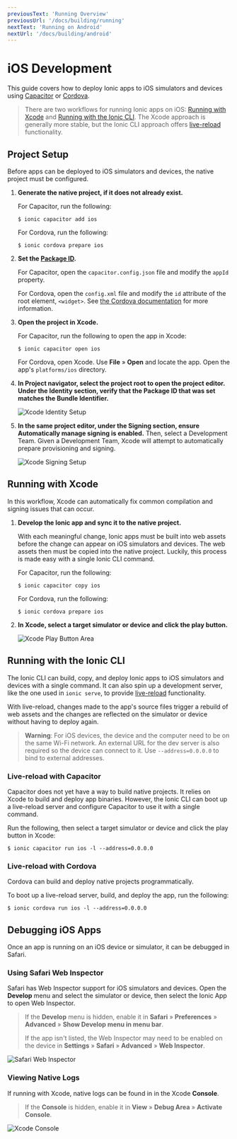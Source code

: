 ```yaml
---
previousText: 'Running Overview'
previousUrl: '/docs/building/running'
nextText: 'Running on Android'
nextUrl: '/docs/building/android'
---
```


# iOS Development

This guide covers how to deploy Ionic apps to iOS simulators and devices using [Capacitor](/docs/faq/glossary#capacitor) or [Cordova](/docs/faq/glossary#cordova).

> There are two workflows for running Ionic apps on iOS: [Running with Xcode](#running-with-xcode) and [Running with the Ionic CLI](#running-with-the-ionic-cli). The Xcode approach is generally more stable, but the Ionic CLI approach offers [live-reload](/docs/faq/glossary#livereload) functionality.

## Project Setup

Before apps can be deployed to iOS simulators and devices, the native project must be configured.

1. <strong>Generate the native project, if it does not already exist.</strong>

    For Capacitor, run the following:

    ```shell
    $ ionic capacitor add ios
    ```

    For Cordova, run the following:

    ```shell
    $ ionic cordova prepare ios
    ```

1. <strong>Set the [Package ID](/docs/faq/glossary#package-id).</strong>

    For Capacitor, open the `capacitor.config.json` file and modify the `appId` property.

    For Cordova, open the `config.xml` file and modify the `id` attribute of the root element, `<widget>`. See [the Cordova documentation](https://cordova.apache.org/docs/en/latest/config_ref/#widget) for more information.

1. <strong>Open the project in <b>Xcode</b>.</strong>

    For Capacitor, run the following to open the app in Xcode:

    ```shell
    $ ionic capacitor open ios
    ```

    For Cordova, open Xcode. Use **File** &raquo; **Open** and locate the app. Open the app's `platforms/ios` directory.

1. <strong>In <b>Project navigator</b>, select the project root to open the project editor. Under the **Identity** section, verify that the Package ID that was set matches the Bundle Identifier.</strong>

    ![Xcode Identity Setup](/docs/assets/img/running/ios-xcode-identity-setup.png)

1. <strong>In the same project editor, under the <b>Signing</b> section, ensure <b>Automatically manage signing</b> is enabled.</strong> Then, select a Development Team. Given a Development Team, Xcode will attempt to automatically prepare provisioning and signing.

    ![Xcode Signing Setup](/docs/assets/img/running/ios-xcode-signing-setup.png)

## Running with Xcode

In this workflow, Xcode can automatically fix common compilation and signing issues that can occur.

1. <strong>Develop the Ionic app and sync it to the native project.</strong>

    With each meaningful change, Ionic apps must be built into web assets before the change can appear on iOS simulators and devices. The web assets then must be copied into the native project. Luckily, this process is made easy with a single Ionic CLI command.

    For Capacitor, run the following:

    ```shell
    $ ionic capacitor copy ios
    ```

    For Cordova, run the following:

    ```shell
    $ ionic cordova prepare ios
    ```

1. <strong>In Xcode, select a target simulator or device and click the play button.</strong>

    ![Xcode Play Button Area](/docs/assets/img/running/ios-xcode-play-button-area.png)

## Running with the Ionic CLI

The Ionic CLI can build, copy, and deploy Ionic apps to iOS simulators and devices with a single command. It can also spin up a development server, like the one used in `ionic serve`, to provide [live-reload](/docs/faq/glossary#livereload) functionality.

With live-reload, changes made to the app's source files trigger a rebuild of web assets and the changes are reflected on the simulator or device without having to deploy again.

> **Warning**: For iOS devices, the device and the computer need to be on the same Wi-Fi network. An external URL for the dev server is also required so the device can connect to it. Use `--address=0.0.0.0` to bind to external addresses.

### Live-reload with Capacitor

Capacitor does not yet have a way to build native projects. It relies on Xcode to build and deploy app binaries. However, the Ionic CLI can boot up a live-reload server and configure Capacitor to use it with a single command.

Run the following, then select a target simulator or device and click the play button in Xcode:

```shell
$ ionic capacitor run ios -l --address=0.0.0.0
```

### Live-reload with Cordova

Cordova can build and deploy native projects programmatically.

To boot up a live-reload server, build, and deploy the app, run the following:

```shell
$ ionic cordova run ios -l --address=0.0.0.0
```

## Debugging iOS Apps

Once an app is running on an iOS device or simulator, it can be debugged in Safari.

### Using Safari Web Inspector

Safari has Web Inspector support for iOS simulators and devices. Open the **Develop** menu and select the simulator or device, then select the Ionic App to open Web Inspector.

> If the **Develop** menu is hidden, enable it in **Safari** &raquo; **Preferences** &raquo; **Advanced** &raquo; **Show Develop menu in menu bar**.
>
> If the app isn't listed, the Web Inspector may need to be enabled on the device in **Settings** &raquo; **Safari** &raquo; **Advanced** &raquo; **Web Inspector**.

![Safari Web Inspector](/docs/assets/img/running/ios-safari-web-inspector-timelines.png)

### Viewing Native Logs

If running with Xcode, native logs can be found in in the Xcode **Console**.

> If the **Console** is hidden, enable it in **View** &raquo; **Debug Area** &raquo; **Activate Console**.

![Xcode Console](/docs/assets/img/running/ios-xcode-console.png)
